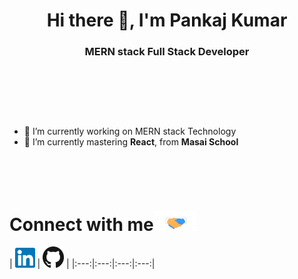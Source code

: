
<h1 align="center">Hi there 👋, I'm Pankaj Kumar</h1>
<h3 align="center">MERN stack Full Stack Developer</h3>

<br/>
<p align="left">
 
</p>



<br/>
<p>
  <em>
    
  </em>  
</p>
<br/>
<ul>
  <li> 🔭 I’m currently working on MERN stack Technology</li>
  <li> 🌱 I’m currently mastering  <b>React</b></a>, from  <b>Masai School</b></li>
    
 <!-- <li> 👯 I’m open to </li>-->
<!--   <li> 😄 Pronouns: He/Him </li> -->
</ul><br/>

<p>
 <!-- GitHub Statistics!-->


<!-- Most Languages Used Statistics!-->  
 
</p>

</p>


<p align="left">

</p>




<br/>

<!-- Handshake Gif-->
# Connect with me<img src="https://github.com/zaahidali/zaahidali/blob/main/Assets/Handshake.gif" height="32px">



| [<img src="https://github.com/zaahidali/zaahidali/blob/main/Assets/Linkedin.svg" alt="Linkedin Logo" width="32">](https://www.linkedin.com/in/pk-pankajkumar) | [<img src="https://github.com/zaahidali/zaahidali/blob/main/Assets/github-icon.svg" alt="Github logo" width="34">](https://github.com/pankaj5417) | 
|:---:|:---:|:---:|:---:|



